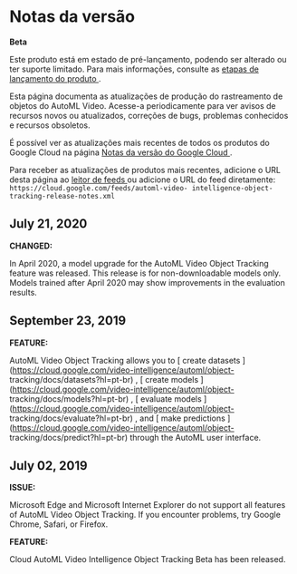 #  Notas da versão

**Beta**

Este produto está em estado de pré-lançamento, podendo ser alterado ou ter
suporte limitado. Para mais informações, consulte as [ etapas de lançamento do
produto ](https://cloud.google.com/products?hl=pt-br#product-launch-stages) .

Esta página documenta as atualizações de produção do rastreamento de objetos
do AutoML Video. Acesse-a periodicamente para ver avisos de recursos novos ou
atualizados, correções de bugs, problemas conhecidos e recursos obsoletos.

É possível ver as atualizações mais recentes de todos os produtos do Google
Cloud na página [ Notas da versão do Google Cloud
](https://cloud.google.com/release-notes?hl=pt-br) .

Para receber as atualizações de produtos mais recentes, adicione o URL desta
página ao [ leitor de feeds
](https://wikipedia.org/wiki/Comparison_of_feed_aggregators) ou adicione o URL
do feed diretamente: ` https://cloud.google.com/feeds/automl-video-
intelligence-object-tracking-release-notes.xml `

##  July 21, 2020

**CHANGED:**

In April 2020, a model upgrade for the AutoML Video Object Tracking feature
was released. This release is for non-downloadable models only. Models trained
after April 2020 may show improvements in the evaluation results.

##  September 23, 2019

**FEATURE:**

AutoML Video Object Tracking allows you to [ create datasets
](https://cloud.google.com/video-intelligence/automl/object-
tracking/docs/datasets?hl=pt-br) , [ create models
](https://cloud.google.com/video-intelligence/automl/object-
tracking/docs/models?hl=pt-br) , [ evaluate models
](https://cloud.google.com/video-intelligence/automl/object-
tracking/docs/evaluate?hl=pt-br) , and [ make predictions
](https://cloud.google.com/video-intelligence/automl/object-
tracking/docs/predict?hl=pt-br) through the AutoML user interface.

##  July 02, 2019

**ISSUE:**

Microsoft Edge and Microsoft Internet Explorer do not support all features of
AutoML Video Object Tracking. If you encounter problems, try Google Chrome,
Safari, or Firefox.

**FEATURE:**

Cloud AutoML Video Intelligence Object Tracking Beta has been released.

